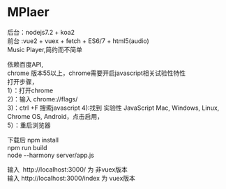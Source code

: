 # MPlaer

后台：nodejs7.2 + koa2 <br/>
前台 :vue2 + vuex + fetch + ES6/7 + html5(audio)<br/>
Music Player,简约而不简单<br/>

依赖百度API, <br/>
chrome 版本55以上，chrome需要开启javascript相关试验性特性 <br/>
打开步骤，<br/>
1）：打开chrome <br/>
2)：输入 chrome://flags/ <br/>
3)：ctrl +F 搜索javascript
4):找到 
实验性 JavaScript Mac, Windows, Linux, Chrome OS, Android，点击启用，<br/>
5）：重启浏览器  <br/>


下载后
npm install   <br/>
npm run build <br/>
node --harmony server/app.js <br/>

输入  http://localhost:3000/ 为 非vuex版本<br/>
输入 http://localhost:3000/index 为 vuex版本 <br/>

